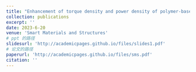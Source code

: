 ```yaml
---
title: "Enhancement of torque density and power density of polymer-based ultrasonic motors via flexible usage of anisotropy in elastic property"
collection: publications
excerpt: ''
date: 2023-6-20
venue: 'Smart Materials and Structures'
# ppt 的路径
slidesurl: 'http://academicpages.github.io/files/slides1.pdf'
# 论文的路径
paperurl: 'http://academicpages.github.io/files/sms.pdf'
citation: ''
---
```

